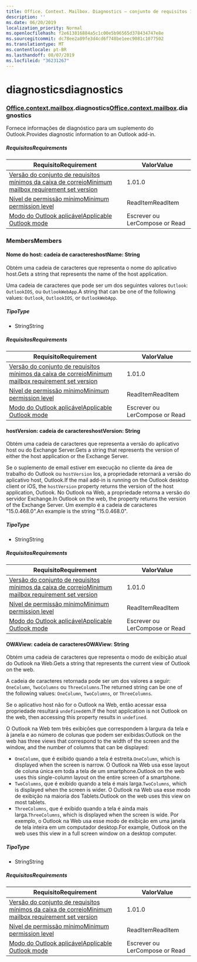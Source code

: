 ```yaml
---
title: Office. Context. Mailbox. Diagnostics – conjunto de requisitos 1,2
description: ''
ms.date: 06/20/2019
localization_priority: Normal
ms.openlocfilehash: f2e613816884a5c1c00e5b96565d378434747e8e
ms.sourcegitcommit: dc78ee2a89fe3d4cd6f748be1eec9081c1077502
ms.translationtype: MT
ms.contentlocale: pt-BR
ms.lasthandoff: 08/07/2019
ms.locfileid: "36231267"
---
```

# <a name="diagnostics"></a><span data-ttu-id="9f1ab-102">diagnostics</span><span class="sxs-lookup"><span data-stu-id="9f1ab-102">diagnostics</span></span>

### <a name="officeofficemdcontextofficecontextmdmailboxofficecontextmailboxmddiagnostics"></a><span data-ttu-id="9f1ab-103">[Office](Office.md)[.context](Office.context.md)[.mailbox](Office.context.mailbox.md).diagnostics</span><span class="sxs-lookup"><span data-stu-id="9f1ab-103">[Office](Office.md)[.context](Office.context.md)[.mailbox](Office.context.mailbox.md).diagnostics</span></span>

<span data-ttu-id="9f1ab-104">Fornece informações de diagnóstico para um suplemento do Outlook.</span><span class="sxs-lookup"><span data-stu-id="9f1ab-104">Provides diagnostic information to an Outlook add-in.</span></span>

##### <a name="requirements"></a><span data-ttu-id="9f1ab-105">Requisitos</span><span class="sxs-lookup"><span data-stu-id="9f1ab-105">Requirements</span></span>

|<span data-ttu-id="9f1ab-106">Requisito</span><span class="sxs-lookup"><span data-stu-id="9f1ab-106">Requirement</span></span>| <span data-ttu-id="9f1ab-107">Valor</span><span class="sxs-lookup"><span data-stu-id="9f1ab-107">Value</span></span>|
|---|---|
|[<span data-ttu-id="9f1ab-108">Versão do conjunto de requisitos mínimos da caixa de correio</span><span class="sxs-lookup"><span data-stu-id="9f1ab-108">Minimum mailbox requirement set version</span></span>](/office/dev/add-ins/reference/requirement-sets/outlook-api-requirement-sets)| <span data-ttu-id="9f1ab-109">1.0</span><span class="sxs-lookup"><span data-stu-id="9f1ab-109">1.0</span></span>|
|[<span data-ttu-id="9f1ab-110">Nível de permissão mínimo</span><span class="sxs-lookup"><span data-stu-id="9f1ab-110">Minimum permission level</span></span>](/outlook/add-ins/understanding-outlook-add-in-permissions)| <span data-ttu-id="9f1ab-111">ReadItem</span><span class="sxs-lookup"><span data-stu-id="9f1ab-111">ReadItem</span></span>|
|[<span data-ttu-id="9f1ab-112">Modo do Outlook aplicável</span><span class="sxs-lookup"><span data-stu-id="9f1ab-112">Applicable Outlook mode</span></span>](/outlook/add-ins/#extension-points)| <span data-ttu-id="9f1ab-113">Escrever ou Ler</span><span class="sxs-lookup"><span data-stu-id="9f1ab-113">Compose or Read</span></span>|

### <a name="members"></a><span data-ttu-id="9f1ab-114">Members</span><span class="sxs-lookup"><span data-stu-id="9f1ab-114">Members</span></span>

#### <a name="hostname-string"></a><span data-ttu-id="9f1ab-115">Nome do host: cadeia de caracteres</span><span class="sxs-lookup"><span data-stu-id="9f1ab-115">hostName: String</span></span>

<span data-ttu-id="9f1ab-116">Obtém uma cadeia de caracteres que representa o nome do aplicativo host.</span><span class="sxs-lookup"><span data-stu-id="9f1ab-116">Gets a string that represents the name of the host application.</span></span>

<span data-ttu-id="9f1ab-117">Uma cadeia de caracteres que pode ser um dos seguintes valores `Outlook`: `OutlookIOS`, ou `OutlookWebApp`.</span><span class="sxs-lookup"><span data-stu-id="9f1ab-117">A string that can be one of the following values: `Outlook`, `OutlookIOS`, or `OutlookWebApp`.</span></span>

##### <a name="type"></a><span data-ttu-id="9f1ab-118">Tipo</span><span class="sxs-lookup"><span data-stu-id="9f1ab-118">Type</span></span>

*   <span data-ttu-id="9f1ab-119">String</span><span class="sxs-lookup"><span data-stu-id="9f1ab-119">String</span></span>

##### <a name="requirements"></a><span data-ttu-id="9f1ab-120">Requisitos</span><span class="sxs-lookup"><span data-stu-id="9f1ab-120">Requirements</span></span>

|<span data-ttu-id="9f1ab-121">Requisito</span><span class="sxs-lookup"><span data-stu-id="9f1ab-121">Requirement</span></span>| <span data-ttu-id="9f1ab-122">Valor</span><span class="sxs-lookup"><span data-stu-id="9f1ab-122">Value</span></span>|
|---|---|
|[<span data-ttu-id="9f1ab-123">Versão do conjunto de requisitos mínimos da caixa de correio</span><span class="sxs-lookup"><span data-stu-id="9f1ab-123">Minimum mailbox requirement set version</span></span>](/office/dev/add-ins/reference/requirement-sets/outlook-api-requirement-sets)| <span data-ttu-id="9f1ab-124">1.0</span><span class="sxs-lookup"><span data-stu-id="9f1ab-124">1.0</span></span>|
|[<span data-ttu-id="9f1ab-125">Nível de permissão mínimo</span><span class="sxs-lookup"><span data-stu-id="9f1ab-125">Minimum permission level</span></span>](/outlook/add-ins/understanding-outlook-add-in-permissions)| <span data-ttu-id="9f1ab-126">ReadItem</span><span class="sxs-lookup"><span data-stu-id="9f1ab-126">ReadItem</span></span>|
|[<span data-ttu-id="9f1ab-127">Modo do Outlook aplicável</span><span class="sxs-lookup"><span data-stu-id="9f1ab-127">Applicable Outlook mode</span></span>](/outlook/add-ins/#extension-points)| <span data-ttu-id="9f1ab-128">Escrever ou Ler</span><span class="sxs-lookup"><span data-stu-id="9f1ab-128">Compose or Read</span></span>|

#### <a name="hostversion-string"></a><span data-ttu-id="9f1ab-129">hostVersion: cadeia de caracteres</span><span class="sxs-lookup"><span data-stu-id="9f1ab-129">hostVersion: String</span></span>

<span data-ttu-id="9f1ab-130">Obtém uma cadeia de caracteres que representa a versão do aplicativo host ou do Exchange Server.</span><span class="sxs-lookup"><span data-stu-id="9f1ab-130">Gets a string that represents the version of either the host application or the Exchange Server.</span></span>

<span data-ttu-id="9f1ab-131">Se o suplemento de email estiver em execução no cliente da área de trabalho do Outlook ou `hostVersion` Ios, a propriedade retornará a versão do aplicativo host, Outlook.</span><span class="sxs-lookup"><span data-stu-id="9f1ab-131">If the mail add-in is running on the Outlook desktop client or iOS, the `hostVersion` property returns the version of the host application, Outlook.</span></span> <span data-ttu-id="9f1ab-132">No Outlook na Web, a propriedade retorna a versão do servidor Exchange.</span><span class="sxs-lookup"><span data-stu-id="9f1ab-132">In Outlook on the web, the property returns the version of the Exchange Server.</span></span> <span data-ttu-id="9f1ab-133">Um exemplo é a cadeia de caracteres "15.0.468.0".</span><span class="sxs-lookup"><span data-stu-id="9f1ab-133">An example is the string "15.0.468.0".</span></span>

##### <a name="type"></a><span data-ttu-id="9f1ab-134">Tipo</span><span class="sxs-lookup"><span data-stu-id="9f1ab-134">Type</span></span>

*   <span data-ttu-id="9f1ab-135">String</span><span class="sxs-lookup"><span data-stu-id="9f1ab-135">String</span></span>

##### <a name="requirements"></a><span data-ttu-id="9f1ab-136">Requisitos</span><span class="sxs-lookup"><span data-stu-id="9f1ab-136">Requirements</span></span>

|<span data-ttu-id="9f1ab-137">Requisito</span><span class="sxs-lookup"><span data-stu-id="9f1ab-137">Requirement</span></span>| <span data-ttu-id="9f1ab-138">Valor</span><span class="sxs-lookup"><span data-stu-id="9f1ab-138">Value</span></span>|
|---|---|
|[<span data-ttu-id="9f1ab-139">Versão do conjunto de requisitos mínimos da caixa de correio</span><span class="sxs-lookup"><span data-stu-id="9f1ab-139">Minimum mailbox requirement set version</span></span>](/office/dev/add-ins/reference/requirement-sets/outlook-api-requirement-sets)| <span data-ttu-id="9f1ab-140">1.0</span><span class="sxs-lookup"><span data-stu-id="9f1ab-140">1.0</span></span>|
|[<span data-ttu-id="9f1ab-141">Nível de permissão mínimo</span><span class="sxs-lookup"><span data-stu-id="9f1ab-141">Minimum permission level</span></span>](/outlook/add-ins/understanding-outlook-add-in-permissions)| <span data-ttu-id="9f1ab-142">ReadItem</span><span class="sxs-lookup"><span data-stu-id="9f1ab-142">ReadItem</span></span>|
|[<span data-ttu-id="9f1ab-143">Modo do Outlook aplicável</span><span class="sxs-lookup"><span data-stu-id="9f1ab-143">Applicable Outlook mode</span></span>](/outlook/add-ins/#extension-points)| <span data-ttu-id="9f1ab-144">Escrever ou Ler</span><span class="sxs-lookup"><span data-stu-id="9f1ab-144">Compose or Read</span></span>|

#### <a name="owaview-string"></a><span data-ttu-id="9f1ab-145">OWAView: cadeia de caracteres</span><span class="sxs-lookup"><span data-stu-id="9f1ab-145">OWAView: String</span></span>

<span data-ttu-id="9f1ab-146">Obtém uma cadeia de caracteres que representa o modo de exibição atual do Outlook na Web.</span><span class="sxs-lookup"><span data-stu-id="9f1ab-146">Gets a string that represents the current view of Outlook on the web.</span></span>

<span data-ttu-id="9f1ab-147">A cadeia de caracteres retornada pode ser um dos valores a seguir: `OneColumn`, `TwoColumns` ou `ThreeColumns`.</span><span class="sxs-lookup"><span data-stu-id="9f1ab-147">The returned string can be one of the following values: `OneColumn`, `TwoColumns`, or `ThreeColumns`.</span></span>

<span data-ttu-id="9f1ab-148">Se o aplicativo host não for o Outlook na Web, então acessar essa propriedade resultará `undefined`em.</span><span class="sxs-lookup"><span data-stu-id="9f1ab-148">If the host application is not Outlook on the web, then accessing this property results in `undefined`.</span></span>

<span data-ttu-id="9f1ab-149">O Outlook na Web tem três exibições que correspondem à largura da tela e à janela e ao número de colunas que podem ser exibidas:</span><span class="sxs-lookup"><span data-stu-id="9f1ab-149">Outlook on the web has three views that correspond to the width of the screen and the window, and the number of columns that can be displayed:</span></span>

*   <span data-ttu-id="9f1ab-150">`OneColumn`, que é exibido quando a tela é estreita.</span><span class="sxs-lookup"><span data-stu-id="9f1ab-150">`OneColumn`, which is displayed when the screen is narrow.</span></span> <span data-ttu-id="9f1ab-151">O Outlook na Web usa esse layout de coluna única em toda a tela de um smartphone.</span><span class="sxs-lookup"><span data-stu-id="9f1ab-151">Outlook on the web uses this single-column layout on the entire screen of a smartphone.</span></span>
*   <span data-ttu-id="9f1ab-152">`TwoColumns`, que é exibido quando a tela é mais larga.</span><span class="sxs-lookup"><span data-stu-id="9f1ab-152">`TwoColumns`, which is displayed when the screen is wider.</span></span> <span data-ttu-id="9f1ab-153">O Outlook na Web usa esse modo de exibição na maioria dos Tablets.</span><span class="sxs-lookup"><span data-stu-id="9f1ab-153">Outlook on the web uses this view on most tablets.</span></span>
*   <span data-ttu-id="9f1ab-154">`ThreeColumns`, que é exibido quando a tela é ainda mais larga.</span><span class="sxs-lookup"><span data-stu-id="9f1ab-154">`ThreeColumns`, which is displayed when the screen is wide.</span></span> <span data-ttu-id="9f1ab-155">Por exemplo, o Outlook na Web usa esse modo de exibição em uma janela de tela inteira em um computador desktop.</span><span class="sxs-lookup"><span data-stu-id="9f1ab-155">For example, Outlook on the web uses this view in a full screen window on a desktop computer.</span></span>

##### <a name="type"></a><span data-ttu-id="9f1ab-156">Tipo</span><span class="sxs-lookup"><span data-stu-id="9f1ab-156">Type</span></span>

*   <span data-ttu-id="9f1ab-157">String</span><span class="sxs-lookup"><span data-stu-id="9f1ab-157">String</span></span>

##### <a name="requirements"></a><span data-ttu-id="9f1ab-158">Requisitos</span><span class="sxs-lookup"><span data-stu-id="9f1ab-158">Requirements</span></span>

|<span data-ttu-id="9f1ab-159">Requisito</span><span class="sxs-lookup"><span data-stu-id="9f1ab-159">Requirement</span></span>| <span data-ttu-id="9f1ab-160">Valor</span><span class="sxs-lookup"><span data-stu-id="9f1ab-160">Value</span></span>|
|---|---|
|[<span data-ttu-id="9f1ab-161">Versão do conjunto de requisitos mínimos da caixa de correio</span><span class="sxs-lookup"><span data-stu-id="9f1ab-161">Minimum mailbox requirement set version</span></span>](/office/dev/add-ins/reference/requirement-sets/outlook-api-requirement-sets)| <span data-ttu-id="9f1ab-162">1.0</span><span class="sxs-lookup"><span data-stu-id="9f1ab-162">1.0</span></span>|
|[<span data-ttu-id="9f1ab-163">Nível de permissão mínimo</span><span class="sxs-lookup"><span data-stu-id="9f1ab-163">Minimum permission level</span></span>](/outlook/add-ins/understanding-outlook-add-in-permissions)| <span data-ttu-id="9f1ab-164">ReadItem</span><span class="sxs-lookup"><span data-stu-id="9f1ab-164">ReadItem</span></span>|
|[<span data-ttu-id="9f1ab-165">Modo do Outlook aplicável</span><span class="sxs-lookup"><span data-stu-id="9f1ab-165">Applicable Outlook mode</span></span>](/outlook/add-ins/#extension-points)| <span data-ttu-id="9f1ab-166">Escrever ou Ler</span><span class="sxs-lookup"><span data-stu-id="9f1ab-166">Compose or Read</span></span>|
